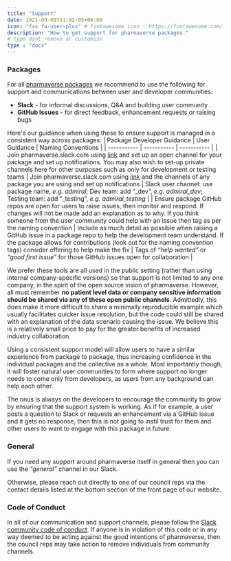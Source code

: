 ```yaml
---
title: "Support"
date: 2021-09-09T11:02:05+06:00
icon: "fas fa-user-plus" # fontawesome icon : https://fontawesome.com/icons
description: "How to get support for pharmaverse packages."
# type dont remove or customize
type : "docs"
---
```


### Packages

For all [pharmaverse packages](https://pharmaverse.org/e2eclinical/) we recommend to use the following for support and communications between user and developer communities:
* **Slack** - for informal discussions, Q&A and building user community
* **GitHub Issues** - for direct feedback, enhancement requests or raising bugs

Here's our guidance when using these to ensure support is managed in a consistent way across packages:
| Package Developer Guidance | User Guidance | Naming Conventions |
| ----------- | ----------- | ----------- |
| Join pharmaverse.slack.com using [link](https://join.slack.com/t/pharmaverse/shared_invite/zt-yv5atkr4-Np2ytJ6W_QKz_4Olo7Jo9A) and set up an open channel for your package and set up notifications. You may also wish to set-up private channels here for other purposes such as only for development or testing teams | Join pharmaverse.slack.com using [link](https://join.slack.com/t/pharmaverse/shared_invite/zt-yv5atkr4-Np2ytJ6W_QKz_4Olo7Jo9A) and the channels of any package you are using and set up notifications | Slack user channel: use package name, _e.g. admiral_; Dev team: add “_dev”, _e.g. admiral_dev_; Testing team: add “_testing”, _e.g. admiral_testing_ |
| Ensure package GitHub repos are open for users to raise issues, then monitor and respond. If changes will not be made add an explanation as to why. If you think someone from the user community could help with an issue then tag as per the naming convention | Include as much detail as possible when raising a GitHub issue in a package repo to help the development team understand. If the package allows for contributions (look out for the naming convention tags) consider offering to help make the fix | Tags of _“help wanted”_ or _“good first issue”_ for those GitHub issues open for collaboration |

We prefer these tools are all used in the public setting (rather than using internal company-specific versions) so that support is not limited to any one company, in the spirit of the open source vision of pharmaverse. However, all must remember **no patient level data or company sensitive information should be shared via any of these open public channels**. Admittedly, this does make it more difficult to share a minimally reproducible example which usually facilitates quicker issue resolution, but the code could still be shared with an explanation of the data scenario causing the issue. We believe this is a relatively small price to pay for the greater benefits of increased industry collaboration.

Using a consistent support model will allow users to have a similar experience from package to package, thus increasing confidence in the individual packages and the collective as a whole. Most importantly though, it will foster natural user communities to form where support no longer needs to come only from developers, as users from any background can help each other.

The onus is always on the developers to encourage the community to grow by ensuring that the support system is working. As if for example, a user posts a question to Slack or requests an enhancement via a GitHub issue and it gets no response, then this is not going to instil trust for them and other users to want to engage with this package in future.

### General

If you need any support around pharmaverse itself in general then you can use the _“general”_ channel in our Slack. 

Otherwise, please reach out directly to one of our council reps via the contact details listed at the bottom section of the front page of our website.

### Code of Conduct

In all of our communication and support channels, please follow the [Slack community code of conduct](https://api.slack.com/community/code-of-conduct). If anyone is in violation of this code or in any way deemed to be acting against the good intentions of pharmaverse, then the council reps may take action to remove individuals from community channels.
